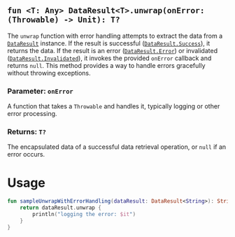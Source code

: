 ## `fun <T: Any> DataResult<T>.unwrap(onError: (Throwable) -> Unit): T?`

The `unwrap` function with error handling attempts to extract the data from a [`DataResult`](../DATA_RESULT.md) instance. If the result is 
successful ([`DataResult.Success`](../DATA_RESULT.md)), it returns the data. If the result is an error ([`DataResult.Error`](../DATA_RESULT.md)) or invalidated 
([`DataResult.Invalidated`](../DATA_RESULT.md)), it invokes the provided `onError` callback and returns `null`. This method provides a way to 
handle errors gracefully without throwing exceptions.

### Parameter: `onError`
A function that takes a `Throwable` and handles it, typically logging or other error processing.

### Returns: `T?`
The encapsulated data of a successful data retrieval operation, or `null` if an error occurs.

# Usage
```kotlin
fun sampleUnwrapWithErrorHandling(dataResult: DataResult<String>): String? {
    return dataResult.unwrap {
        println("logging the error: $it")
    }
}